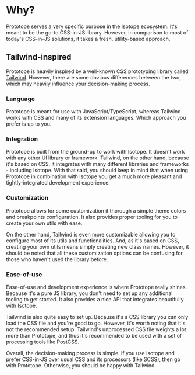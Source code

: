 # Why?

Prototope serves a very specific purpose in the Isotope ecosystem. It's meant to be the go-to CSS-in-JS library. However, in comparison to most of today's CSS-in-JS solutions, it takes a fresh, utility-based approach.

## Tailwind-inspired

Prototope is heavily inspired by a well-known CSS prototyping library called [Tailwind](https://tailwindcss.com/). However, there are some obvious differences between the two, which may heavily influence your decision-making process.

### Language

Prototope is meant for use with JavaScript/TypeScript, whereas Tailwind works with CSS and many of its extension languages. Which approach you prefer is up to you.

### Integration

Prototope is built from the ground-up to work with Isotope. It doesn't work with any other UI library or framework. Tailwind, on the other hand, because it's based on CSS, it integrates with many different libraries and frameworks - including Isotope. With that said, you should keep in mind that when using Prototope in combination with Isotope you get a much more pleasant and tightly-integrated development experience.

### Customization

Prototope allows for some customization it thorough a simple theme colors and breakpoints configuration. It also provides proper tooling for you to create your own utils with ease.

On the other hand, Tailwind is even more customizable allowing you to configure most of its utils and functionalities. And, as it's based on CSS, creating your own utils means simply creating new class names. However, it should be noted that all these customization options can be confusing for those who haven't used the library before.

### Ease-of-use

Ease-of-use and development experience is where Prototope really shines. Because it's a pure JS library, you don't need to set up any additional tooling to get started. It also provides a nice API that integrates beautifully with Isotope.

Tailwind is also quite easy to set up. Because it's a CSS library you can only load the CSS file and you're good to go. However, it's worth noting that it's not the recommended setup. Tailwind's unprocessed CSS file weights a lot more than Prototope, and thus it's recommended to be used with a set of processing tools like PostCSS.

Overall, the decision-making process is simple. If you use Isotope and prefer CSS-in-JS over usual CSS and its processors (like SCSS), then go with Prototope. Otherwise, you should be happy with Tailwind.
